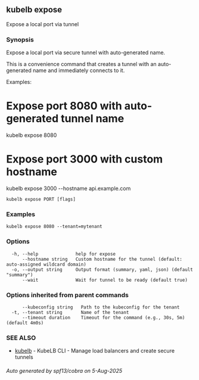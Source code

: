 ## kubelb expose

Expose a local port via tunnel

### Synopsis

Expose a local port via secure tunnel with auto-generated name.

This is a convenience command that creates a tunnel with an auto-generated
name and immediately connects to it.

Examples:
  # Expose port 8080 with auto-generated tunnel name
  kubelb expose 8080

  # Expose port 3000 with custom hostname
  kubelb expose 3000 --hostname api.example.com


```
kubelb expose PORT [flags]
```

### Examples

```
kubelb expose 8080 --tenant=mytenant
```

### Options

```
  -h, --help              help for expose
      --hostname string   Custom hostname for the tunnel (default: auto-assigned wildcard domain)
  -o, --output string     Output format (summary, yaml, json) (default "summary")
      --wait              Wait for tunnel to be ready (default true)
```

### Options inherited from parent commands

```
      --kubeconfig string   Path to the kubeconfig for the tenant
  -t, --tenant string       Name of the tenant
      --timeout duration    Timeout for the command (e.g., 30s, 5m) (default 4m0s)
```

### SEE ALSO

* [kubelb](kubelb.md)	 - KubeLB CLI - Manage load balancers and create secure tunnels

###### Auto generated by spf13/cobra on 5-Aug-2025
